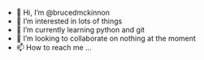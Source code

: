 - 👋 Hi, I’m @brucedmckinnon
- 👀 I’m interested in lots of things
- 🌱 I’m currently learning python and git
- 💞️ I’m looking to collaborate on nothing at the moment
- 📫 How to reach me ...

<!---
brucedmckinnon/brucedmckinnon is a ✨ special ✨ repository because its `README.md` (this file) appears on your GitHub profile.
You can click the Preview link to take a look at your changes.
--->
